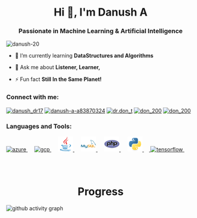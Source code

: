 <h1 align="center">Hi 👋, I'm Danush A</h1>
<h3 align="center">Passionate in Machine Learning & Artificial Intelligence</h3>

<p align="left"> <img src="https://komarev.com/ghpvc/?username=danush-20&label=Profile%20views&color=0e75b6&style=flat" alt="danush-20" /> </p>

- 🌱 I’m currently learning **DataStructures and Algorithms**

- 💬 Ask me about **Listener, Learner,**

- ⚡ Fun fact **Still In the Same Planet!**

<h3 align="left">Connect with me:</h3>
<p align="left">
<a href="https://twitter.com/danush_dr17" target="blank"><img align="center" src="https://raw.githubusercontent.com/rahuldkjain/github-profile-readme-generator/master/src/images/icons/Social/twitter.svg" alt="danush_dr17" height="30" width="40" /></a>
<a href="https://linkedin.com/in/danush-a-a83870324" target="blank"><img align="center" src="https://raw.githubusercontent.com/rahuldkjain/github-profile-readme-generator/master/src/images/icons/Social/linked-in-alt.svg" alt="danush-a-a83870324" height="30" width="40" /></a>
<a href="https://instagram.com/dr.don_t" target="blank"><img align="center" src="https://raw.githubusercontent.com/rahuldkjain/github-profile-readme-generator/master/src/images/icons/Social/instagram.svg" alt="dr.don_t" height="30" width="40" /></a>
<a href="https://www.codechef.com/users/don_200" target="blank"><img align="center" src="https://cdn.jsdelivr.net/npm/simple-icons@3.1.0/icons/codechef.svg" alt="don_200" height="30" width="40" /></a>
<a href="https://www.leetcode.com/don_200" target="blank"><img align="center" src="https://raw.githubusercontent.com/rahuldkjain/github-profile-readme-generator/master/src/images/icons/Social/leet-code.svg" alt="don_200" height="30" width="40" /></a>
</p>

<h3 align="left">Languages and Tools:</h3>
<p align="left"> <a href="https://azure.microsoft.com/en-in/" target="_blank" rel="noreferrer"> <img src="https://www.vectorlogo.zone/logos/microsoft_azure/microsoft_azure-icon.svg" alt="azure" width="40" height="40"/> </a>&emsp; 
  <a href="https://cloud.google.com" target="_blank" rel="noreferrer"> <img src="https://www.vectorlogo.zone/logos/google_cloud/google_cloud-icon.svg" alt="gcp" width="40" height="40"/> </a>&emsp;
  <a href="https://www.java.com" target="_blank" rel="noreferrer"> <img src="https://raw.githubusercontent.com/devicons/devicon/master/icons/java/java-original.svg" alt="java" width="40" height="40"/> </a> &emsp;
  <a href="https://www.mysql.com/" target="_blank" rel="noreferrer"> <img src="https://raw.githubusercontent.com/devicons/devicon/master/icons/mysql/mysql-original-wordmark.svg" alt="mysql" width="40" height="40"/> </a>&emsp;
  <a href="https://www.php.net" target="_blank" rel="noreferrer"> <img src="https://raw.githubusercontent.com/devicons/devicon/master/icons/php/php-original.svg" alt="php" width="40" height="40"/> </a>&emsp;
  <a href="https://www.python.org" target="_blank" rel="noreferrer"> <img src="https://raw.githubusercontent.com/devicons/devicon/master/icons/python/python-original.svg" alt="python" width="40" height="40"/> </a> 
  &emsp;<a href="https://www.tensorflow.org" target="_blank" rel="noreferrer"> <img src="https://www.vectorlogo.zone/logos/tensorflow/tensorflow-icon.svg" alt="tensorflow" width="40" height="40"/> </a>&emsp; </p>
<br><br>
<h1 align="center">Progress </h1>

![github activity graph](https://github-readme-activity-graph.vercel.app/graph?username=danush-20&bg_color=1b181a&color=dbcb1a&line=d32752&point=dade12&area=true&hide_border=true)
